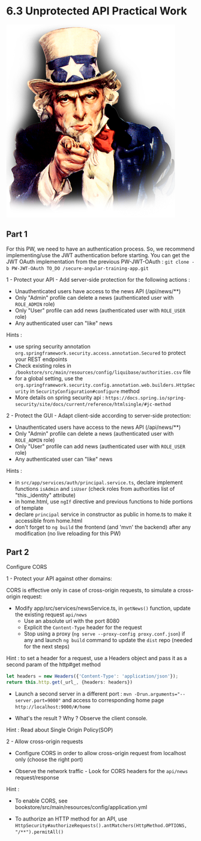 # 6.3 Unprotected API Practical Work

![pw](../../assets/uncle-pw.png)

## Part 1

For this PW, we need to have an authentication process. So, we recommend implementing/use the JWT authentication before starting.
You can get the JWT OAuth implementation from the previous PW-JWT-OAuth  : `git clone -b PW-JWT-OAuth TO_DO /secure-angular-training-app.git`

1 - Protect your API - Add server-side protection for the following actions :
- Unauthenticated users have access to the news API (/api/news/**)
- Only "Admin" profile can delete a news (authenticated user with `ROLE_ADMIN` role)
- Only "User" profile can add news (authenticated user with `ROLE_USER` role)
- Any authenticated user can "like" news

Hints : 
- use spring security annotation `org.springframework.security.access.annotation.Secured` to protect your REST endpoints
- Check existing roles in `/bookstore/src/main/resources/config/liquibase/authorities.csv` file
- for a global setting, use the `org.springframework.security.config.annotation.web.builders.HttpSecurity` in `SecurityConfiguration#configure` method
- More details on spring security api : `https://docs.spring.io/spring-security/site/docs/current/reference/htmlsingle/#jc-method`

2 - Protect the GUI  - Adapt client-side according to server-side protection:

- Unauthenticated users have access to the news API (/api/news/**)
- Only "Admin" profile can delete a news (authenticated user with `ROLE_ADMIN` role)
- Only "User" profile can add news (authenticated user with `ROLE_USER` role)
- Any authenticated user can "like" news

Hints : 
- in `src/app/services/auth/principal.service.ts`, declare implement functions `isAdmin` and `isUser` (check roles from authorities list of "this._identity" attribute)
- in home.html, use `ngIf` directive and previous functions to hide portions of template
- declare `principal` service in constructor as public in home.ts to make it accessible from home.html
- don't forget to `ng build` the frontend (and 'mvn' the backend) after any modification (no live reloading for this PW)


## Part 2

Configure CORS

1 - Protect your API against other domains:

CORS is effective only in case of cross-origin requests, to simulate a cross-origin request:
    
    
- Modify app/src/services/newsService.ts, in `getNews()` function, update the existing request `api/news`
    - Use an absolute url with the port 8080
    - Explicit the `Content-Type` header for the request
    - Stop using a proxy (`ng serve --proxy-config proxy.conf.json`) if any and launch `ng build` command to update the `dist` repo (needed for the next steps)
      
Hint : to set a header for a request, use a Headers object and pass it as a second param of the http#get method
``` typescript     
let headers = new Headers({'Content-Type': 'application/json'});
return this.http.get(_url_, {headers: headers}) 
```    

- Launch a second server in a different port : `mvn -Drun.arguments="--server.port=9000"` and access to corresponding home page `http://localhost:9000/#/home`
  
- What's the result ? Why ? Observe the client console. 
  
Hint : Read about Single Origin Policy(SOP)

2 - Allow cross-origin requests

- Configure CORS in order to allow cross-origin request from localhost only (choose the right port)
  
- Observe the network traffic - Look for CORS headers for the `api/news` request/response
  
Hint : 
- To enable CORS, see bookstore/src/main/resources/config/application.yml 
  
- To authorize an HTTP method for an API, use  `HttpSecurity#authorizeRequests().antMatchers(HttpMethod.OPTIONS, "/**").permitAll() `
